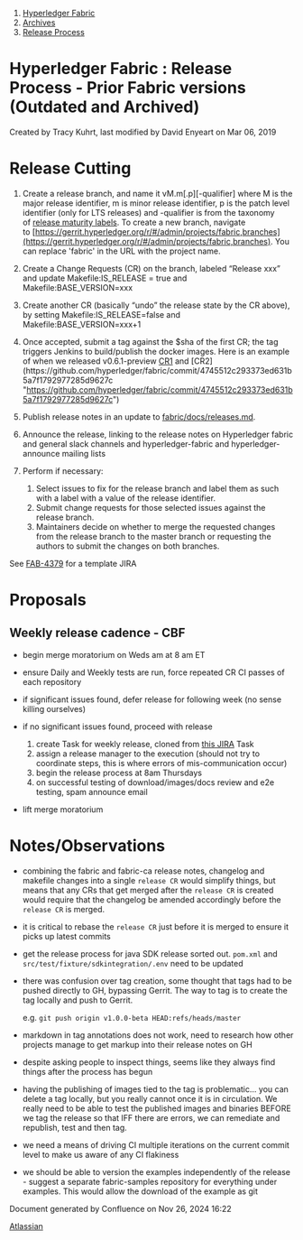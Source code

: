 1. [Hyperledger Fabric](index.html)
2. [Archives](Archives_22840389.html)
3. [Release Process](Release-Process_22840408.html)

# Hyperledger Fabric : Release Process - Prior Fabric versions (Outdated and Archived)

Created by Tracy Kuhrt, last modified by David Enyeart on Mar 06, 2019

# Release Cutting

1. Create a release branch, and name it vM.m\[.p]\[-qualifier] where M is the major release identifier, m is minor release identifier, p is the patch level identifier (only for LTS releases) and -qualifier is from the taxonomy of [release maturity labels](https://docs.google.com/document/d/19hZBOj4QklSJa2Fj3kHEwx1_R1T1rdRTXBseF6mzCN0 "https://docs.google.com/document/d/19hZBOj4QklSJa2Fj3kHEwx1_R1T1rdRTXBseF6mzCN0"). To create a new branch, navigate to [https://gerrit.hyperledger.org/r/#/admin/projects/fabric,branches](https://gerrit.hyperledger.org/r/#/admin/projects/fabric,branches). You can replace 'fabric' in the URL with the project name.
2. Create a Change Requests (CR) on the branch, labeled “Release xxx” and update Makefile:IS\_RELEASE = true and Makefile:BASE\_VERSION=xxx
3. Create another CR (basically “undo” the release state by the CR above), by setting Makefile:IS\_RELEASE=false and Makefile:BASE\_VERSION=xxx+1
4. Once accepted, submit a tag against the $sha of the first CR; the tag triggers Jenkins to build/publish the docker images. Here is an example of when we released v0.6.1-preview [CR1](https://github.com/hyperledger/fabric/commit/2d75cbc00c9f7e4f50fcde5a437ad7410a67ce0e "https://github.com/hyperledger/fabric/commit/2d75cbc00c9f7e4f50fcde5a437ad7410a67ce0e") and [CR2](https://github.com/hyperledger/fabric/commit/4745512c293373ed631b5a7f1792977285d9627c "https://github.com/hyperledger/fabric/commit/4745512c293373ed631b5a7f1792977285d9627c")
5. Publish release notes in an update to [fabric/docs/releases.md](https://gerrit.hyperledger.org/r/gitweb?p=fabric.git%3Ba%3Dblob_plain%3Bf%3Ddocs%2Freleases.md%3Bhb%3Drefs%2Fheads%2Fmaster).
6. Announce the release, linking to the release notes on Hyperledger fabric and general slack channels and hyperledger-fabric and hyperledger-announce mailing lists
7. Perform if necessary:
   
   1. Select issues to fix for the release branch and label them as such with a label with a value of the release identifier.
   2. Submit change requests for those selected issues against the release branch.
   3. Maintainers decide on whether to merge the requested changes from the release branch to the master branch or requesting the authors to submit the changes on both branches.

See [FAB-4379](https://jira.hyperledger.org/browse/FAB-4379) for a template JIRA

# Proposals

## Weekly release cadence - CBF

- begin merge moratorium on Weds am at 8 am ET
- ensure Daily and Weekly tests are run, force repeated CR CI passes of each repository
- if significant issues found, defer release for following week (no sense killing ourselves)
- if no significant issues found, proceed with release
  
  1. create Task for weekly release, cloned from [this JIRA](https://jira.hyperledger.org/browse/FAB-4518) Task
  2. assign a release manager to the execution (should not try to coordinate steps, this is where errors of mis-communication occur)
  3. begin the release process at 8am Thursdays
  4. on successful testing of download/images/docs review and e2e testing, spam announce email
- lift merge moratorium

# Notes/Observations

- combining the fabric and fabric-ca release notes, changelog and makefile changes into a single `release CR` would simplify things, but means that any CRs that get merged after the `release CR` is created would require that the changelog be amended accordingly before the `release CR` is merged.
- it is critical to rebase the `release CR` just before it is merged to ensure it picks up latest commits
- get the release process for java SDK release sorted out. `pom.xml` and `src/test/fixture/sdkintegration/.env` need to be updated
- there was confusion over tag creation, some thought that tags had to be pushed directly to GH, bypassing Gerrit. The way to tag is to create the tag locally and push to Gerrit.
  
  e.g. `git push origin v1.0.0-beta HEAD:refs/heads/master`
- markdown in tag annotations does not work, need to research how other projects manage to get markup into their release notes on GH
- despite asking people to inspect things, seems like they always find things after the process has begun
- having the publishing of images tied to the tag is problematic... you can delete a tag locally, but you really cannot once it is in circulation. We really need to be able to test the published images and binaries BEFORE we tag the release so that IFF there are errors, we can remediate and republish, test and then tag.
- we need a means of driving CI multiple iterations on the current commit level to make us aware of any CI flakiness
- we should be able to version the examples independently of the release - suggest a separate fabric-samples repository for everything under examples. This would allow the download of the example as git

Document generated by Confluence on Nov 26, 2024 16:22

[Atlassian](http://www.atlassian.com/)
